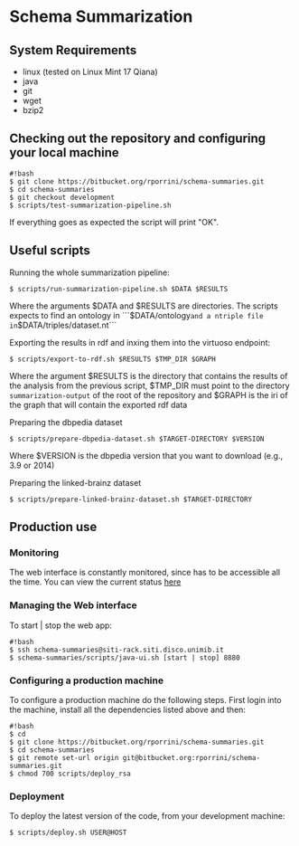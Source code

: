 # Schema Summarization

## System Requirements

* linux (tested on Linux Mint 17 Qiana)
* java
* git
* wget
* bzip2

## Checking out the repository and configuring your local machine
```
#!bash
$ git clone https://bitbucket.org/rporrini/schema-summaries.git
$ cd schema-summaries
$ git checkout development
$ scripts/test-summarization-pipeline.sh
```
If everything goes as expected the script will print "OK".

## Useful scripts

Running the whole summarization pipeline:
```
$ scripts/run-summarization-pipeline.sh $DATA $RESULTS
```
Where the arguments $DATA and $RESULTS are directories. The scripts expects to find an ontology in ```$DATA/ontology``` and a ntriple file in ```$DATA/triples/dataset.nt```

Exporting the results in rdf and inxing them into the virtuoso endpoint:
```
$ scripts/export-to-rdf.sh $RESULTS $TMP_DIR $GRAPH
```
Where the argument $RESULTS is the directory that contains the results of the analysis from the previous script, $TMP_DIR must point to the directory ```summarization-output``` of the root of the repository and $GRAPH is the iri of the graph that will contain the exported rdf data

Preparing the dbpedia dataset
```
$ scripts/prepare-dbpedia-dataset.sh $TARGET-DIRECTORY $VERSION
```
Where $VERSION is the dbpedia version that you want to download (e.g., 3.9 or 2014)

Preparing the linked-brainz dataset
```
$ scripts/prepare-linked-brainz-dataset.sh $TARGET-DIRECTORY
```

## Production use

### Monitoring

The web interface is constantly monitored, since has to be accessible all the time. You can view the current status [here](http://uptime.statuscake.com/?TestID=TCI9iWyOqa)

### Managing the Web interface

To start | stop the web app:

```
#!bash
$ ssh schema-summaries@siti-rack.siti.disco.unimib.it
$ schema-summaries/scripts/java-ui.sh [start | stop] 8880
```

### Configuring a production machine

To configure a production machine do the following steps. First login into the machine, install all the dependencies listed above and then:

```
#!bash
$ cd
$ git clone https://bitbucket.org/rporrini/schema-summaries.git
$ cd schema-summaries
$ git remote set-url origin git@bitbucket.org:rporrini/schema-summaries.git
$ chmod 700 scripts/deploy_rsa
```

### Deployment

To deploy the latest version of the code, from your development machine:

```
$ scripts/deploy.sh USER@HOST
```

